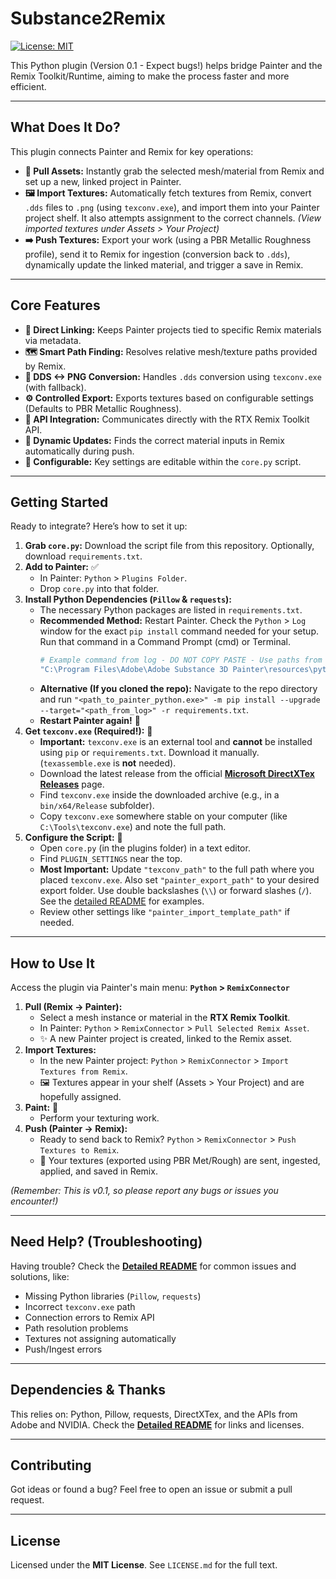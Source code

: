 # Substance2Remix 

[![License: MIT](https://img.shields.io/badge/License-MIT-yellow.svg)](https://opensource.org/licenses/MIT)

This Python plugin (Version 0.1 - Expect bugs!) helps bridge Painter and the Remix Toolkit/Runtime, aiming to make the process faster and more efficient.

---

## What Does It Do?

This plugin connects Painter and Remix for key operations:

* **🚀 Pull Assets:** Instantly grab the selected mesh/material from Remix and set up a new, linked project in Painter.
* **🖼️ Import Textures:** Automatically fetch textures from Remix, convert `.dds` files to `.png` (using `texconv.exe`), and import them into your Painter project shelf. It also attempts assignment to the correct channels. *(View imported textures under Assets > Your Project)*
* **➡️ Push Textures:** Export your work (using a PBR Metallic Roughness profile), send it to Remix for ingestion (conversion back to `.dds`), dynamically update the linked material, and trigger a save in Remix.

---

## Core Features

* **🔗 Direct Linking:** Keeps Painter projects tied to specific Remix materials via metadata.
* **🗺️ Smart Path Finding:** Resolves relative mesh/texture paths provided by Remix.
* **🔄 DDS <-> PNG Conversion:** Handles `.dds` conversion using `texconv.exe` (with fallback).
* **⚙️ Controlled Export:** Exports textures based on configurable settings (Defaults to PBR Metallic Roughness).
* **📡 API Integration:** Communicates directly with the RTX Remix Toolkit API.
* **🎯 Dynamic Updates:** Finds the correct material inputs in Remix automatically during push.
* **🔧 Configurable:** Key settings are editable within the `core.py` script.

---

## Getting Started

Ready to integrate? Here’s how to set it up:

1.  **Grab `core.py`:** Download the script file from this repository. Optionally, download `requirements.txt`.
2.  **Add to Painter:** ✅
    * In Painter: `Python` > `Plugins Folder`.
    * Drop `core.py` into that folder.
3.  **Install Python Dependencies (`Pillow` & `requests`):**
    * The necessary Python packages are listed in `requirements.txt`.
    * **Recommended Method:** Restart Painter. Check the `Python` > `Log` window for the exact `pip install` command needed for your setup. Run that command in a Command Prompt (cmd) or Terminal.
        ```bash
        # Example command from log - DO NOT COPY PASTE - Use paths from YOUR Painter Log!
        "C:\Program Files\Adobe\Adobe Substance 3D Painter\resources\pythonsdk\python.exe" -m pip install --upgrade --target="C:\Users\YourUser\Documents\Adobe\Adobe Substance 3D Painter\python\lib\site-packages" Pillow requests
        ```
    * **Alternative (If you cloned the repo):** Navigate to the repo directory and run `"<path_to_painter_python.exe>" -m pip install --upgrade --target="<path_from_log>" -r requirements.txt`.
    * **Restart Painter again!** 🔄
4.  **Get `texconv.exe` (Required!):** 📍
    * **Important:** `texconv.exe` is an external tool and **cannot** be installed using `pip` or `requirements.txt`. Download it manually. (`texassemble.exe` is **not** needed).
    * Download the latest release from the official **[Microsoft DirectXTex Releases](https://github.com/microsoft/DirectXTex/releases)** page.
    * Find `texconv.exe` inside the downloaded archive (e.g., in a `bin/x64/Release` subfolder).
    * Copy `texconv.exe` somewhere stable on your computer (like `C:\Tools\texconv.exe`) and note the full path.
5.  **Configure the Script:** 🔧
    * Open `core.py` (in the plugins folder) in a text editor.
    * Find `PLUGIN_SETTINGS` near the top.
    * **Most Important:** Update `"texconv_path"` to the full path where you placed `texconv.exe`. Also set `"painter_export_path"` to your desired export folder. Use double backslashes (`\\`) or forward slashes (`/`). See the [detailed README](README.md) for examples.
    * Review other settings like `"painter_import_template_path"` if needed.

---

## How to Use It

Access the plugin via Painter's main menu: **`Python` > `RemixConnector`**

1.  **Pull (Remix -> Painter):**
    * Select a mesh instance or material in the **RTX Remix Toolkit**.
    * In Painter: `Python` > `RemixConnector` > `Pull Selected Remix Asset`.
    * ✨ A new Painter project is created, linked to the Remix asset.
2.  **Import Textures:**
    * In the new Painter project: `Python` > `RemixConnector` > `Import Textures from Remix`.
    * 🖼️ Textures appear in your shelf (Assets > Your Project) and are hopefully assigned.
3.  **Paint:** 🎨
    * Perform your texturing work.
4.  **Push (Painter -> Remix):**
    * Ready to send back to Remix? `Python` > `RemixConnector` > `Push Textures to Remix`.
    * 🚀 Your textures (exported using PBR Met/Rough) are sent, ingested, applied, and saved in Remix.

*(Remember: This is v0.1, so please report any bugs or issues you encounter!)*

---

## Need Help? (Troubleshooting)

Having trouble? Check the [**Detailed README**](README.md#troubleshooting) for common issues and solutions, like:

* Missing Python libraries (`Pillow`, `requests`)
* Incorrect `texconv.exe` path
* Connection errors to Remix API
* Path resolution problems
* Textures not assigning automatically
* Push/Ingest errors

---

## Dependencies & Thanks

This relies on: Python, Pillow, requests, DirectXTex, and the APIs from Adobe and NVIDIA. Check the [**Detailed README**](README.md#dependencies-and-credits) for links and licenses.

---

## Contributing

Got ideas or found a bug? Feel free to open an issue or submit a pull request.

---

## License

Licensed under the **MIT License**. See `LICENSE.md` for the full text.
